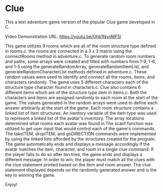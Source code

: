# Clue
This a text adventure game version of the popular Clue game developed in C.

Video Demonstration URL: https://youtu.be/Ohb1NvnMF5I

This game utilizes 9 rooms which are all of the room structure type defined in rooms.c. the rooms 
are connected in a 3 x 3 matrix using the connectRooms method in adventure.c. To generate random room numbers and paths,
some arrays were created and filled with numbers from 1-9, 1-6, and 1-5 using the generateRandomArray, generateRandomItemList, 
and generateRandomCharacterList methods defined in adventure.c. These random values were used to identify and connect all the
rooms, items, and characters randomly. The game uses 5 different characters each of the structure type character
found in characters.c. Clue also contains 6 different items which are of the structure type item in items.c.
Both the characters and items are assigned randomly to each room at the start of the game. The values generated in the
random arrays were used to define each answer arbitrarily at the start of the game. Each room structure contains a 
linked list of item structures. An iventory variable of the item type was used to represent a linked list of the 
avatar's inventory. The array locations determined what rooms each avatar was found in.The scanf function was 
utilized to get user input that would control each of the game's commands. The takeITEM, dropITEM, and goDIRECTION 
commands were implemented by using the linked lists afforded by the structures created for the program. The game automatically 
ends and displays a message accordingly if the avatar matches the item, character, and room in a single clue
command. If the player fails to do so after ten tries, the game ends and displays a different message. In order to win, 
the player must match all the clues with the clue statement printed based on the item and room answer. The clue 
statement displayed depends on the randomly generated answer and is the key to winning the game.

Enjoy!
